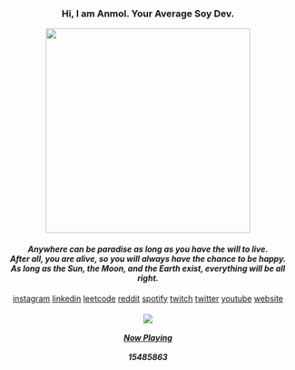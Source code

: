 
<!--
**ish-u/ish-u** is a ✨ _special_ ✨ repository because its `README.md` (this file) appears on your GitHub profile.

Here are some ideas to get you started:

- 🔭 I’m currently working on ...
- 🌱 I’m currently learning ...
- 👯 I’m looking to collaborate on ...
- 🤔 I’m looking for help with ...
- 💬 Ask me about ...
- 📫 How to reach me: ...
- 😄 Pronouns: ...
- ⚡ Fun fact: ...
-->

<h3 align="center">Hi, I am Anmol. Your Average Soy Dev.</h3>

<p align="center">
  <img height="360" src="https://media1.tenor.com/images/e21dfbe054e5113da3f120de3a61688f/tenor.gif"></img>
</p>

<h4 align="center">
  <em>
      Anywhere can be paradise as long as you have the will to live.
      <br>
      After all, you are alive, so you will always have the chance to be happy.
      <br>
      As long as the Sun, the Moon, and the Earth exist, everything will be all right.
  </em>
</h4>


<p align="center">
 <a href="http://instagram.com/a._.nmol">instagram</a>
 <a href="https://www.linkedin.com/in/anmolgupta0/">linkedin</a>
 <a href="https://leetcode.com/ish-u/">leetcode</a>
 <a href="https://www.reddit.com/user/anmol_gupta_0">reddit</a>
 <a href="https://open.spotify.com/user/6sgvw84ghr0r9oegtq48dszqu">spotify</a>
 <a href="https://www.twitch.tv/lolanmol">twitch</a>
 <a href="https://twitter.com/UserNo0001">twitter</a>
 <a href="https://www.youtube.com/channel/UCM5LZDjDd2icCkiyvhoqBGg">youtube</a>
 <a href="https://ish-u.github.io/">website</a>
</p>



<h5 align="center">
  <img src="https://komarev.com/ghpvc/?username=ish-u&&style=flat-square"></img>
  <br><br>
  <a href="https://spotify-readme.ishu2.repl.co/nowPlaying/url">Now Playing</a>
  <br><br>
  15485863
</h5>





